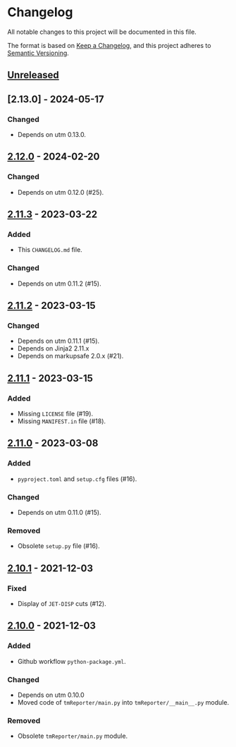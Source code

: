 # Changelog

All notable changes to this project will be documented in this file.

The format is based on [Keep a Changelog](https://keepachangelog.com/en/1.0.0/),
and this project adheres to [Semantic Versioning](https://semver.org/spec/v2.0.0.html).

## [Unreleased]

## [2.13.0] - 2024-05-17

### Changed

- Depends on utm 0.13.0.

## [2.12.0] - 2024-02-20

### Changed

- Depends on utm 0.12.0 (#25).

## [2.11.3] - 2023-03-22

### Added

- This `CHANGELOG.md` file.

### Changed

- Depends on utm 0.11.2 (#15).

## [2.11.2] - 2023-03-15

### Changed

- Depends on utm 0.11.1 (#15).
- Depends on Jinja2 2.11.x
- Depends on markupsafe 2.0.x (#21).

## [2.11.1] - 2023-03-15

### Added

- Missing `LICENSE` file (#19).
- Missing `MANIFEST.in` file (#18).

## [2.11.0] - 2023-03-08

### Added

- `pyproject.toml` and `setup.cfg` files (#16).

### Changed

- Depends on utm 0.11.0 (#15).

### Removed

- Obsolete `setup.py` file (#16).

## [2.10.1] - 2021-12-03

### Fixed

- Display of `JET-DISP` cuts (#12).

## [2.10.0] - 2021-12-03

### Added

- Github workflow `python-package.yml`.

### Changed

- Depends on utm 0.10.0
- Moved code of `tmReporter/main.py` into `tmReporter/__main__.py` module.

### Removed

- Obsolete `tmReporter/main.py` module.

[unreleased]: https://github.com/cms-l1-globaltrigger/tm-reporter/compare/2.12.0...HEAD
[2.12.0]: https://github.com/cms-l1-globaltrigger/tm-reporter/compare/2.11.3...2.12.0
[2.11.3]: https://github.com/cms-l1-globaltrigger/tm-reporter/compare/2.11.2...2.11.3
[2.11.2]: https://github.com/cms-l1-globaltrigger/tm-reporter/compare/2.11.1...2.11.2
[2.11.1]: https://github.com/cms-l1-globaltrigger/tm-reporter/compare/2.11.0...2.11.1
[2.11.0]: https://github.com/cms-l1-globaltrigger/tm-reporter/compare/2.10.1...2.11.0
[2.10.1]: https://github.com/cms-l1-globaltrigger/tm-reporter/compare/2.10.0...2.10.1
[2.10.0]: https://github.com/cms-l1-globaltrigger/tm-reporter/compare/2.9.0...2.10.0

